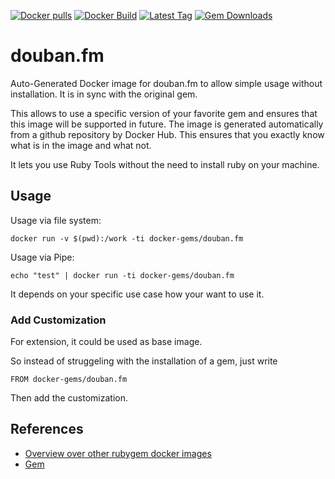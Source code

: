 [![Docker pulls](https://img.shields.io/docker/pulls/rubygem/douban.fm.svg)](https://hub.docker.com/r/rubygem/douban.fm/)
[![Docker Build](https://img.shields.io/docker/automated/rubygem/douban.fm.svg)](https://hub.docker.com/r/rubygem/douban.fm/)
[![Latest Tag](https://img.shields.io/github/tag/docker-rubygem/douban.fm.svg)](https://hub.docker.com/r/rubygem/douban.fm/)
[![Gem Downloads](https://img.shields.io/gem/dt/douban.fm.svg)](https://rubygems.org/gems/douban.fm/)
# douban.fm

Auto-Generated Docker image for douban.fm to allow simple usage without installation.
It is in sync with the original gem.

This allows to use a specific version of your favorite gem and ensures that this image will be supported in future.
The image is generated automatically from a github repository by Docker Hub.
This ensures that you exactly know what is in the image and what not.

It lets you use Ruby Tools without the need to install ruby on your machine.

## Usage

Usage via file system:

`docker run -v $(pwd):/work -ti docker-gems/douban.fm`

Usage via Pipe:

`echo "test" | docker run -ti docker-gems/douban.fm`

It depends on your specific use case how your want to use it.

### Add Customization

For extension, it could be used as base image.

So instead of struggeling with the installation of a gem, just write

`FROM docker-gems/douban.fm`

Then add the customization.

## References

 - [Overview over other rubygem docker images](https://github.com/thinkbot/docker-rubygem)
 - [Gem](https://rubygems.org/gems/douban.fm/)
